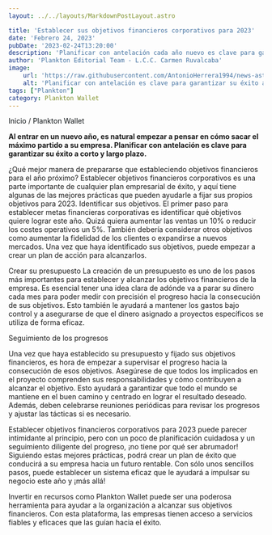 ```yaml
---
layout: ../../layouts/MarkdownPostLayout.astro

title: 'Establecer sus objetivos financieros corporativos para 2023'
date: 'Febrero 24, 2023'
pubDate: '2023-02-24T13:20:00'
description: 'Planificar con antelación cada año nuevo es clave para garantizar el éxito de su empresa a corto y largo plazo.'
author: 'Plankton Editorial Team - L.C.C. Carmen Ruvalcaba'
image:
    url: 'https://raw.githubusercontent.com/AntonioHerrera1994/news-astro/master/src/assets/pw/pw3.webp'
    alt: 'Planificar con antelación es clave para garantizar su éxito a corto y largo plazo.'
tags: ["Plankton"]
category: Plankton Wallet
---
```


<span><a href="/" style="text-decoration:none;color:#0F1416">Inicio</a> / <a href="/planktonwallet" style="text-decoration:none;color:#0F1416">Plankton Wallet</a></span>


<p style="font-weight: bold;">Al entrar en un nuevo año, es natural empezar a pensar en cómo sacar el máximo partido a su empresa. Planificar con antelación es clave para garantizar su éxito a corto y largo plazo.</p> 

¿Qué mejor manera de prepararse que estableciendo objetivos financieros para el año próximo? Establecer objetivos financieros corporativos es una parte importante de cualquier plan empresarial de éxito, y aquí tiene algunas de las mejores prácticas que pueden ayudarle a fijar sus propios objetivos para 2023.
Identificar sus objetivos.
El primer paso para establecer metas financieras corporativas es identificar qué objetivos quiere lograr este año. Quizá quiera aumentar las ventas un 10% o reducir los costes operativos un 5%. También debería considerar otros objetivos como aumentar la fidelidad de los clientes o expandirse a nuevos mercados. Una vez que haya identificado sus objetivos, puede empezar a crear un plan de acción para alcanzarlos.

Crear su presupuesto
La creación de un presupuesto es uno de los pasos más importantes para establecer y alcanzar los objetivos financieros de la empresa. Es esencial tener una idea clara de adónde va a parar su dinero cada mes para poder medir con precisión el progreso hacia la consecución de sus objetivos. Esto también le ayudará a mantener los gastos bajo control y a asegurarse de que el dinero asignado a proyectos específicos se utiliza de forma eficaz.
 

Seguimiento de los progresos

Una vez que haya establecido su presupuesto y fijado sus objetivos financieros, es hora de empezar a supervisar el progreso hacia la consecución de esos objetivos. Asegúrese de que todos los implicados en el proyecto comprenden sus responsabilidades y cómo contribuyen a alcanzar el objetivo. Esto ayudará a garantizar que todo el mundo se mantiene en el buen camino y centrado en lograr el resultado deseado. Además, deben celebrarse reuniones periódicas para revisar los progresos y ajustar las tácticas si es necesario.



Establecer objetivos financieros corporativos para 2023 puede parecer intimidante al principio, pero con un poco de planificación cuidadosa y un seguimiento diligente del progreso, ¡no tiene por qué ser abrumador! Siguiendo estas mejores prácticas, podrá crear un plan de éxito que conducirá a su empresa hacia un futuro rentable. Con sólo unos sencillos pasos, puede establecer un sistema eficaz que le ayudará a impulsar su negocio este año y ¡más allá!

Invertir en recursos como Plankton Wallet puede ser una poderosa herramienta para ayudar a la organización a alcanzar sus objetivos financieros. Con esta plataforma, las empresas tienen acceso a servicios fiables y eficaces que las guían hacia el éxito.
